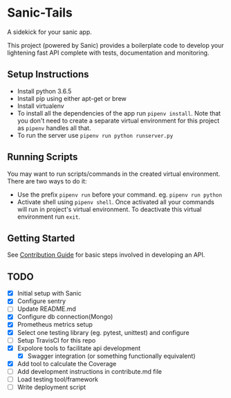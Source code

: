 # Sanic-Tails
A sidekick for your sanic app. 

This project (powered by Sanic) provides a boilerplate code to develop your lightening fast API complete with tests, documentation and monitoring.

## Setup Instructions
* Install python 3.6.5
* Install pip using either apt-get or brew
* Install virtualenv
* To install all the dependencies of the app run `pipenv install`. Note that you don't need to create a separate virtual environment for this project as `pipenv` handles all that.
* To run the server use `pipenv run python runserver.py`

## Running Scripts
You may want to run scripts/commands in the created virtual environment. There are two ways to do it:
* Use the prefix `pipenv run` before your command. eg. `pipenv run python`
* Activate shell using `pipenv shell`. Once activated all your commands will run in project's virtual environment. To deactivate this virtual environment run `exit`.

## Getting Started
See [Contribution Guide](https://github.com/gofynd/sanic-tails/blob/master/CONTRIBUTING.md) for basic steps involved in developing an API.

## TODO
- [x] Initial setup with Sanic
- [x] Configure sentry
- [ ] Update README.md
- [x] Configure db connection(Mongo)
- [x] Prometheus metrics setup
- [x] Select one testing library (eg. pytest, unittest) and configure
- [ ] Setup TravisCI for this repo
- [x] Expolore tools to facilitate api development
    - [x] Swagger integration (or something functionally equivalent)
- [x] Add tool to calculate the Coverage
- [ ] Add development instructions in contribute.md file
- [ ] Load testing tool/framework
- [ ] Write deployment script
